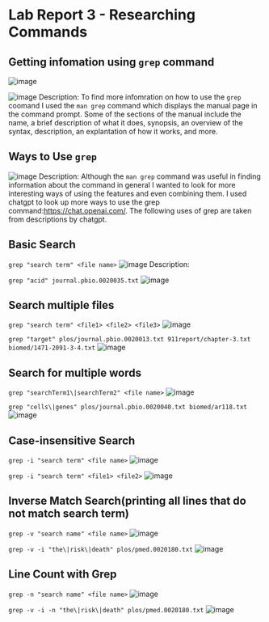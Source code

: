 # Lab Report 3 - Researching Commands

## Getting infomation using `grep` command

![image](https://user-images.githubusercontent.com/123513732/236664973-1cf199fe-f464-4d76-b3a8-be4801ebe399.png)

![image](https://user-images.githubusercontent.com/123513732/236664898-9e8c97a6-3ef0-486f-b9e8-0266030ab170.png)
Description: To find more infomration on how to use the `grep` coomand I used the `man grep` command which displays the manual page in the command prompt. Some of the sections of the manual include the name, a brief description of what it does, synopsis, an overview of the syntax, description, an explantation of how it works, and more.

## Ways to Use `grep`
![image](https://user-images.githubusercontent.com/123513732/236665407-f0a47518-4076-47c5-8c05-1f0a32292dcc.png)
Description: Although the `man grep` command was useful in finding information about the command in general I wanted to look for more interesting ways of using the features and even combining them. I used chatgpt to look up more ways to use the grep command:https://chat.openai.com/. The following uses of grep are taken from descriptions by chatgpt.

## Basic Search
`grep "search term" <file name>`
![image](https://user-images.githubusercontent.com/123513732/236665801-03d9142a-55ca-4d33-80ff-640ea2def2ed.png)
Description: 

`grep "acid" journal.pbio.0020035.txt`
![image](https://user-images.githubusercontent.com/123513732/236668434-09165f47-33e1-431e-99b0-5377864a3dcf.png)

## Search multiple files
`grep "search term" <file1> <file2> <file3>`
![image](https://user-images.githubusercontent.com/123513732/236668809-58f708ee-a513-4fac-904a-c2cfb00f3b23.png)

`grep "target" plos/journal.pbio.0020013.txt 911report/chapter-3.txt biomed/1471-2091-3-4.txt`
![image](https://user-images.githubusercontent.com/123513732/236669136-b6d4039d-38da-4310-90e2-82628c290e2a.png)

## Search for multiple words 
`grep "searchTerm1\|searchTerm2" <file name>`
![image](https://user-images.githubusercontent.com/123513732/236714141-f687aebd-ea2a-4a48-a5ba-8ce615a7f922.png)

`grep "cells\|genes" plos/journal.pbio.0020040.txt biomed/ar118.txt`
![image](https://user-images.githubusercontent.com/123513732/236716054-8c1b47d3-71f2-49bf-80e7-7c4e6e4f24a4.png)

## Case-insensitive Search
`grep -i "search term" <file name>`
![image](https://user-images.githubusercontent.com/123513732/236669321-a4c6fa73-8d62-422a-bb0e-b0ec5e47f1f8.png)

`grep -i "search term" <file1> <file2>`
![image](https://user-images.githubusercontent.com/123513732/236669461-35cf46cd-bcc5-49a3-a2d6-11fec0612c9c.png)

## Inverse Match Search(printing all lines that do not match search term)
`grep -v "search name" <file name>`
![image](https://user-images.githubusercontent.com/123513732/236724580-b3b42dad-43ac-4f3a-a6ad-c477a038bba7.png)

`grep -v -i "the\|risk\|death" plos/pmed.0020180.txt`
![image](https://user-images.githubusercontent.com/123513732/236724940-b0877bb8-c36b-4213-9f44-2e5225c5d31e.png)

## Line Count with Grep
`grep -n "search name" <file name>`
![image](https://user-images.githubusercontent.com/123513732/236725272-d8172630-6acf-4d71-af8e-9a5133422fde.png)

`grep -v -i -n "the\|risk\|death" plos/pmed.0020180.txt`
![image](https://user-images.githubusercontent.com/123513732/236725348-0ae20c2f-6a04-4098-b0de-6cd96ae5c857.png)
